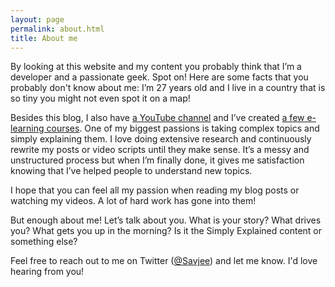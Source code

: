 ```yaml
---
layout: page
permalink: about.html
title: About me
---
```


By looking at this website and my content you probably think that I’m a developer and a passionate geek. Spot on! Here are some facts that you probably don't know about me: I’m 27 years old and I live in a country that is so tiny you might not even spot it on a map!

Besides this blog, I also have [a YouTube channel](https://www.youtube.com/channel/UCnxrdFPXJMeHru_b4Q_vTPQ) and I’ve created [a few e-learning courses](/courses). One of my biggest passions is taking complex topics and simply explaining them. I love doing extensive research and continuously rewrite my posts or video scripts until they make sense. It’s a messy and unstructured process but when I’m finally done, it gives me satisfaction knowing that I’ve helped people to understand new topics.

I hope that you can feel all my passion when reading my blog posts or watching my videos. A lot of hard work has gone into them!

But enough about me! Let’s talk about you. What is your story? What drives you? What gets you up in the morning? Is it the Simply Explained content or something else? 

Feel free to reach out to me on Twitter ([@Savjee](https://twitter.com/Savjee)) and let me know. I'd love hearing from you!
